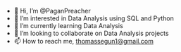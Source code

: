 - 👋 Hi, I’m @PaganPreacher
- 👀 I’m interested in Data Analysis using SQL and Python
- 🌱 I’m currently learning Data Analysis
- 💞️ I’m looking to collaborate on Data Analysis projects
- 📫 How to reach me, thomassegun1@gmail.com

<!---
PaganPreacher/PaganPreacher is a ✨ special ✨ repository because its `README.md` (this file) appears on your GitHub profile.
You can click the Preview link to take a look at your changes.
--->
